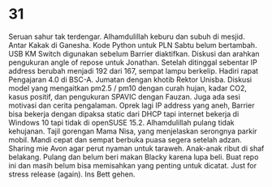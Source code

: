 # 31
Seruan sahur tak terdengar. Alhamdulillah keburu dan subuh di mesjid. Antar Kakak di Ganesha. Kode Python untuk PLN Sabtu belum bertambah. USB KM Switch digunakan sebelum Barrier diaktifkan. Diskusi dan arahkan pengukuran angle of repose untuk Jonathan. Setelah ditinggal sebentar IP address berubah menjadi 192 dari 167, sempat lampu berkelip. Hadiri rapat Pengajaran 4.0 di BSC-A. Jumatan dengan khotib Rektor Unisba. Diskusi model yang mengaitkan pm2.5 / pm10 dengan curah hujan, kadar CO2, kasus positif, dan pengukuran SPAVIC dengan Fauzan. Juga ada sesi motivasi dan cerita pengalaman. Oprek lagi IP address yang aneh, Barrier bisa bekerja dengan dipaksa static dari DHCP tapi internet bekerja di Windows 10 tapi tidak di openSUSE 15.2. Alhamdulillah pulang tidak kehujanan. Tajil gorengan Mama Nisa, yang menjelaskan serongnya parkir mobil. Mandi cepat dan sempat berbuka puasa segera setelah adzan. Sharing mie Avon agar perut nyaman untuk taraweh. Anak-anak ribut di shaf belakang. Pulang dan belum beri makan Blacky karena lupa beli. Buat repo ini dan masih belum bisa memisahkan yang penting untuk dicatat. Just for stress release (again). Ins Bett gehen.
